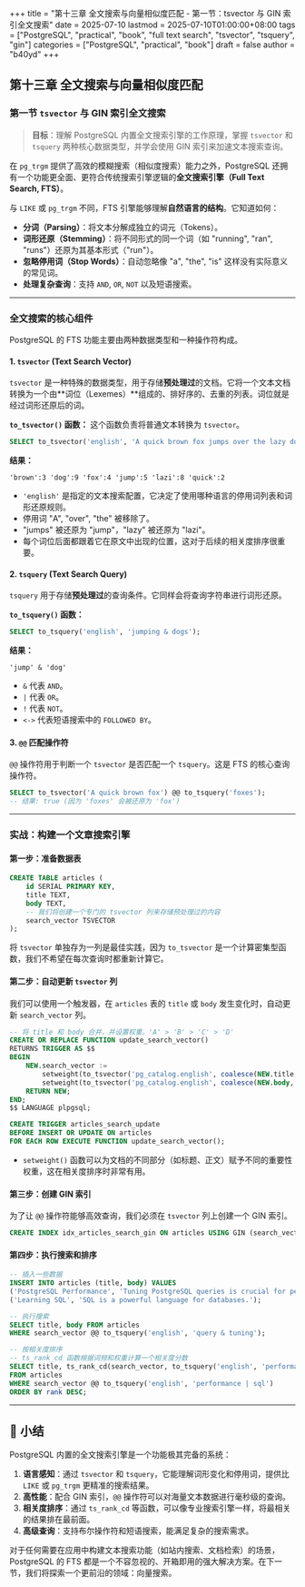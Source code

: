 +++
title = "第十三章 全文搜索与向量相似度匹配 - 第一节：tsvector 与 GIN 索引全文搜索"
date = 2025-07-10
lastmod = 2025-07-10T01:00:00+08:00
tags = ["PostgreSQL", "practical", "book", "full text search", "tsvector", "tsquery", "gin"]
categories = ["PostgreSQL", "practical", "book"]
draft = false
author = "b40yd"
+++

## 第十三章 全文搜索与向量相似度匹配
### 第一节 `tsvector` 与 GIN 索引全文搜索

> **目标**：理解 PostgreSQL 内置全文搜索引擎的工作原理，掌握 `tsvector` 和 `tsquery` 两种核心数据类型，并学会使用 GIN 索引来加速文本搜索查询。

在 `pg_trgm` 提供了高效的模糊搜索（相似度搜索）能力之外，PostgreSQL 还拥有一个功能更全面、更符合传统搜索引擎逻辑的**全文搜索引擎（Full Text Search, FTS）**。

与 `LIKE` 或 `pg_trgm` 不同，FTS 引擎能够理解**自然语言的结构**。它知道如何：
-   **分词（Parsing）**：将文本分解成独立的词元（Tokens）。
-   **词形还原（Stemming）**：将不同形式的同一个词（如 "running", "ran", "runs"）还原为其基本形式（"run"）。
-   **忽略停用词（Stop Words）**：自动忽略像 "a", "the", "is" 这样没有实际意义的常见词。
-   **处理复杂查询**：支持 `AND`, `OR`, `NOT` 以及短语搜索。

---

### 全文搜索的核心组件

PostgreSQL 的 FTS 功能主要由两种数据类型和一种操作符构成。

#### 1. `tsvector` (Text Search Vector)

`tsvector` 是一种特殊的数据类型，用于存储**预处理过**的文档。它将一个文本文档转换为一个由**词位（Lexemes）**组成的、排好序的、去重的列表。词位就是经过词形还原后的词。

**`to_tsvector()` 函数：**
这个函数负责将普通文本转换为 `tsvector`。
```sql
SELECT to_tsvector('english', 'A quick brown fox jumps over the lazy dog');
```
**结果：**
```
'brown':3 'dog':9 'fox':4 'jump':5 'lazi':8 'quick':2
```
-   `'english'` 是指定的文本搜索配置，它决定了使用哪种语言的停用词列表和词形还原规则。
-   停用词 "A", "over", "the" 被移除了。
-   "jumps" 被还原为 "jump"，"lazy" 被还原为 "lazi"。
-   每个词位后面都跟着它在原文中出现的位置，这对于后续的相关度排序很重要。

#### 2. `tsquery` (Text Search Query)

`tsquery` 用于存储**预处理过**的查询条件。它同样会将查询字符串进行词形还原。

**`to_tsquery()` 函数：**
```sql
SELECT to_tsquery('english', 'jumping & dogs');
```
**结果：**
```
'jump' & 'dog'
```
-   `&` 代表 `AND`。
-   `|` 代表 `OR`。
-   `!` 代表 `NOT`。
-   `<->` 代表短语搜索中的 `FOLLOWED BY`。

#### 3. `@@` 匹配操作符

`@@` 操作符用于判断一个 `tsvector` 是否匹配一个 `tsquery`。这是 FTS 的核心查询操作符。

```sql
SELECT to_tsvector('A quick brown fox') @@ to_tsquery('foxes');
-- 结果: true (因为 'foxes' 会被还原为 'fox')
```

---

### 实战：构建一个文章搜索引擎

#### 第一步：准备数据表

```sql
CREATE TABLE articles (
    id SERIAL PRIMARY KEY,
    title TEXT,
    body TEXT,
    -- 我们将创建一个专门的 tsvector 列来存储预处理过的内容
    search_vector TSVECTOR
);
```
将 `tsvector` 单独存为一列是最佳实践，因为 `to_tsvector` 是一个计算密集型函数，我们不希望在每次查询时都重新计算它。

#### 第二步：自动更新 `tsvector` 列

我们可以使用一个触发器，在 `articles` 表的 `title` 或 `body` 发生变化时，自动更新 `search_vector` 列。

```sql
-- 将 title 和 body 合并，并设置权重。'A' > 'B' > 'C' > 'D'
CREATE OR REPLACE FUNCTION update_search_vector()
RETURNS TRIGGER AS $$
BEGIN
    NEW.search_vector :=
        setweight(to_tsvector('pg_catalog.english', coalesce(NEW.title,'')), 'A') ||
        setweight(to_tsvector('pg_catalog.english', coalesce(NEW.body,'')), 'B');
    RETURN NEW;
END;
$$ LANGUAGE plpgsql;

CREATE TRIGGER articles_search_update
BEFORE INSERT OR UPDATE ON articles
FOR EACH ROW EXECUTE FUNCTION update_search_vector();
```
-   `setweight()` 函数可以为文档的不同部分（如标题、正文）赋予不同的重要性权重，这在相关度排序时非常有用。

#### 第三步：创建 GIN 索引

为了让 `@@` 操作符能够高效查询，我们必须在 `tsvector` 列上创建一个 GIN 索引。

```sql
CREATE INDEX idx_articles_search_gin ON articles USING GIN (search_vector);
```

#### 第四步：执行搜索和排序

```sql
-- 插入一些数据
INSERT INTO articles (title, body) VALUES
('PostgreSQL Performance', 'Tuning PostgreSQL queries is crucial for performance.'),
('Learning SQL', 'SQL is a powerful language for databases.');

-- 执行搜索
SELECT title, body FROM articles
WHERE search_vector @@ to_tsquery('english', 'query & tuning');

-- 按相关度排序
-- ts_rank_cd 函数根据词频和权重计算一个相关度分数
SELECT title, ts_rank_cd(search_vector, to_tsquery('english', 'performance | sql')) AS rank
FROM articles
WHERE search_vector @@ to_tsquery('english', 'performance | sql')
ORDER BY rank DESC;
```

---

## 📌 小结

PostgreSQL 内置的全文搜索引擎是一个功能极其完备的系统：
1.  **语言感知**：通过 `tsvector` 和 `tsquery`，它能理解词形变化和停用词，提供比 `LIKE` 或 `pg_trgm` 更精准的搜索结果。
2.  **高性能**：配合 GIN 索引，`@@` 操作符可以对海量文本数据进行毫秒级的查询。
3.  **相关度排序**：通过 `ts_rank_cd` 等函数，可以像专业搜索引擎一样，将最相关的结果排在最前面。
4.  **高级查询**：支持布尔操作符和短语搜索，能满足复杂的搜索需求。

对于任何需要在应用中构建文本搜索功能（如站内搜索、文档检索）的场景，PostgreSQL 的 FTS 都是一个不容忽视的、开箱即用的强大解决方案。在下一节，我们将探索一个更前沿的领域：向量搜索。
